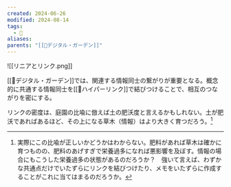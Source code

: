 ```yaml
---
created: 2024-06-26
modified: 2024-08-14
tags:
  - 📝
aliases: 
parents: "[[📝デジタル・ガーデン]]"
---
```

![[リニアとリンク.png]]

[[📝デジタル・ガーデン]]では、関連する情報同士の繋がりが重要となる。概念的に共通する情報同士を[[📝ハイパーリンク]]で結びつけることで、相互のつながりを密にする。

リンクの密度は、庭園の比喩に倣えば土の肥沃度と言えるかもしれない。土が肥沃であればあるほど、その上になる草木（情報）はより大きく育つだろう。[^collect]

[^collect]:  実際にこの比喩が正しいかどうかはわからない。肥料があれば草木は確かに育つものの、肥料のあげすぎで栄養過多になれば悪影響を及ぼす。情報の場合にもこうした栄養過多の状態があるのだろうか？　強いて言えば、わずかな共通点だけでいたずらにリンクを結びつけたり、メモをいたずらに作成することがこれに当てはまるのだろうか。